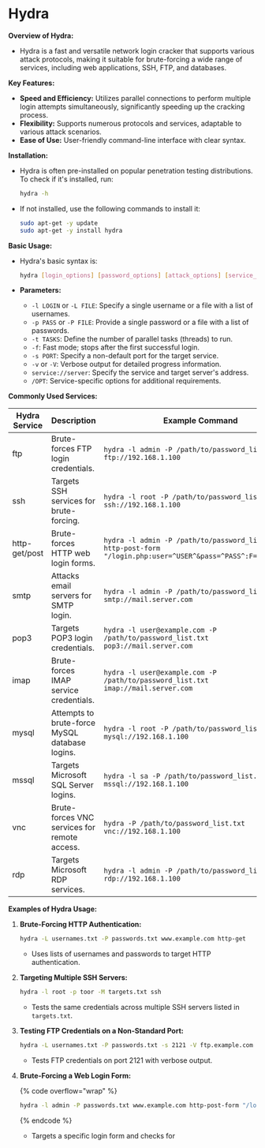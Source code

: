 # Hydra

**Overview of Hydra:**

* Hydra is a fast and versatile network login cracker that supports various attack protocols, making it suitable for brute-forcing a wide range of services, including web applications, SSH, FTP, and databases.

**Key Features:**

* **Speed and Efficiency:** Utilizes parallel connections to perform multiple login attempts simultaneously, significantly speeding up the cracking process.
* **Flexibility:** Supports numerous protocols and services, adaptable to various attack scenarios.
* **Ease of Use:** User-friendly command-line interface with clear syntax.

**Installation:**

*   Hydra is often pre-installed on popular penetration testing distributions. To check if it's installed, run:

    ```bash
    hydra -h
    ```
*   If not installed, use the following commands to install it:

    ```bash
    sudo apt-get -y update
    sudo apt-get -y install hydra
    ```

**Basic Usage:**

*   Hydra's basic syntax is:

    ```bash
    hydra [login_options] [password_options] [attack_options] [service_options]
    ```
* **Parameters:**
  * `-l LOGIN` or `-L FILE`: Specify a single username or a file with a list of usernames.
  * `-p PASS` or `-P FILE`: Provide a single password or a file with a list of passwords.
  * `-t TASKS`: Define the number of parallel tasks (threads) to run.
  * `-f`: Fast mode; stops after the first successful login.
  * `-s PORT`: Specify a non-default port for the target service.
  * `-v` or `-V`: Verbose output for detailed progress information.
  * `service://server`: Specify the service and target server's address.
  * `/OPT`: Service-specific options for additional requirements.

**Commonly Used Services:**

| Hydra Service | Description                                    | Example Command                                                                                                |
| ------------- | ---------------------------------------------- | -------------------------------------------------------------------------------------------------------------- |
| ftp           | Brute-forces FTP login credentials.            | `hydra -l admin -P /path/to/password_list.txt ftp://192.168.1.100`                                             |
| ssh           | Targets SSH services for brute-forcing.        | `hydra -l root -P /path/to/password_list.txt ssh://192.168.1.100`                                              |
| http-get/post | Brute-forces HTTP web login forms.             | `hydra -l admin -P /path/to/password_list.txt http-post-form "/login.php:user=^USER^&pass=^PASS^:F=incorrect"` |
| smtp          | Attacks email servers for SMTP login.          | `hydra -l admin -P /path/to/password_list.txt smtp://mail.server.com`                                          |
| pop3          | Targets POP3 login credentials.                | `hydra -l user@example.com -P /path/to/password_list.txt pop3://mail.server.com`                               |
| imap          | Brute-forces IMAP service credentials.         | `hydra -l user@example.com -P /path/to/password_list.txt imap://mail.server.com`                               |
| mysql         | Attempts to brute-force MySQL database logins. | `hydra -l root -P /path/to/password_list.txt mysql://192.168.1.100`                                            |
| mssql         | Targets Microsoft SQL Server logins.           | `hydra -l sa -P /path/to/password_list.txt mssql://192.168.1.100`                                              |
| vnc           | Brute-forces VNC services for remote access.   | `hydra -P /path/to/password_list.txt vnc://192.168.1.100`                                                      |
| rdp           | Targets Microsoft RDP services.                | `hydra -l admin -P /path/to/password_list.txt rdp://192.168.1.100`                                             |

**Examples of Hydra Usage:**

1.  **Brute-Forcing HTTP Authentication:**

    ```bash
    hydra -L usernames.txt -P passwords.txt www.example.com http-get
    ```

    * Uses lists of usernames and passwords to target HTTP authentication.
2.  **Targeting Multiple SSH Servers:**

    ```bash
    hydra -l root -p toor -M targets.txt ssh
    ```

    * Tests the same credentials across multiple SSH servers listed in `targets.txt`.
3.  **Testing FTP Credentials on a Non-Standard Port:**

    ```bash
    hydra -L usernames.txt -P passwords.txt -s 2121 -V ftp.example.com ftp
    ```

    * Tests FTP credentials on port 2121 with verbose output.
4.  **Brute-Forcing a Web Login Form:**

    {% code overflow="wrap" %}
    ```bash
    hydra -l admin -P passwords.txt www.example.com http-post-form "/login:user=^USER^&pass=^PASS^:S=302"
    ```
    {% endcode %}

    * Targets a specific login form and checks for
